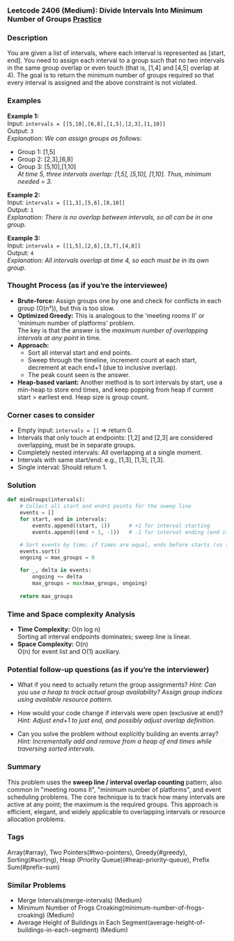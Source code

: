 ### Leetcode 2406 (Medium): Divide Intervals Into Minimum Number of Groups [Practice](https://leetcode.com/problems/divide-intervals-into-minimum-number-of-groups)

### Description  
You are given a list of intervals, where each interval is represented as [start, end]. You need to assign each interval to a group such that no two intervals in the same group overlap or even touch (that is, [1,4] and [4,5] overlap at 4). The goal is to return the minimum number of groups required so that every interval is assigned and the above constraint is not violated.

### Examples  

**Example 1:**  
Input: `intervals = [[5,10],[6,8],[1,5],[2,3],[1,10]]`  
Output: `3`  
*Explanation: We can assign groups as follows:*
- Group 1: [1,5]
- Group 2: [2,3],[6,8]
- Group 3: [5,10],[1,10]  
*At time 5, three intervals overlap: [1,5], [5,10], [1,10]. Thus, minimum needed = 3.*

**Example 2:**  
Input: `intervals = [[1,3],[5,6],[8,10]]`  
Output: `1`  
*Explanation: There is no overlap between intervals, so all can be in one group.*

**Example 3:**  
Input: `intervals = [[1,5],[2,6],[3,7],[4,8]]`  
Output: `4`  
*Explanation: All intervals overlap at time 4, so each must be in its own group.*


### Thought Process (as if you’re the interviewee)  
- **Brute-force:** Assign groups one by one and check for conflicts in each group (O(n²)), but this is too slow.
- **Optimized Greedy:** This is analogous to the 'meeting rooms II' or 'minimum number of platforms' problem.  
  The key is that the answer is the *maximum number of overlapping intervals at any point* in time.
- **Approach:**  
  - Sort all interval start and end points.
  - Sweep through the timeline, increment count at each start, decrement at each end+1 (due to inclusive overlap).
  - The peak count seen is the answer.
- **Heap-based variant:** Another method is to sort intervals by start, use a min-heap to store end times, and keep popping from heap if current start > earliest end. Heap size is group count.

### Corner cases to consider  
- Empty input: `intervals = []` ⇒ return 0.
- Intervals that only touch at endpoints: [1,2] and [2,3] are considered overlapping, must be in separate groups.
- Completely nested intervals: All overlapping at a single moment.
- Intervals with same start/end: e.g., [1,3], [1,3], [1,3].
- Single interval: Should return 1.

### Solution

```python
def minGroups(intervals):
    # Collect all start and end+1 points for the sweep line
    events = []
    for start, end in intervals:
        events.append((start, 1))      # +1 for interval starting
        events.append((end + 1, -1))   # -1 for interval ending (end is inclusive)

    # Sort events by time; if times are equal, ends before starts (so that overlapping is correct)
    events.sort()
    ongoing = max_groups = 0

    for _, delta in events:
        ongoing += delta
        max_groups = max(max_groups, ongoing)
    
    return max_groups
```

### Time and Space complexity Analysis  

- **Time Complexity:** O(n log n)  
  Sorting all interval endpoints dominates; sweep line is linear.
- **Space Complexity:** O(n)  
  O(n) for event list and O(1) auxiliary.

### Potential follow-up questions (as if you’re the interviewer)  

- What if you need to actually return the group assignments?
  *Hint: Can you use a heap to track actual group availability? Assign group indices using available resource pattern.*
  
- How would your code change if intervals were open (exclusive at end)?
  *Hint: Adjust end+1 to just end, and possibly adjust overlap definition.*

- Can you solve the problem without explicitly building an events array?
  *Hint: Incrementally add and remove from a heap of end times while traversing sorted intervals.*

### Summary
This problem uses the **sweep line / interval overlap counting** pattern, also common in "meeting rooms II", "minimum number of platforms", and event scheduling problems. The core technique is to track how many intervals are active at any point; the maximum is the required groups. This approach is efficient, elegant, and widely applicable to overlapping intervals or resource allocation problems.

### Tags
Array(#array), Two Pointers(#two-pointers), Greedy(#greedy), Sorting(#sorting), Heap (Priority Queue)(#heap-priority-queue), Prefix Sum(#prefix-sum)

### Similar Problems
- Merge Intervals(merge-intervals) (Medium)
- Minimum Number of Frogs Croaking(minimum-number-of-frogs-croaking) (Medium)
- Average Height of Buildings in Each Segment(average-height-of-buildings-in-each-segment) (Medium)